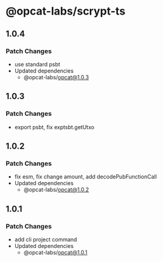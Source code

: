 # @opcat-labs/scrypt-ts

## 1.0.4

### Patch Changes

- use standard psbt
- Updated dependencies
  - @opcat-labs/opcat@1.0.3

## 1.0.3

### Patch Changes

- export psbt, fix exptsbt.getUtxo

## 1.0.2

### Patch Changes

- fix esm, fix change amount, add decodePubFunctionCall
- Updated dependencies
  - @opcat-labs/opcat@1.0.2

## 1.0.1

### Patch Changes

- add cli project command
- Updated dependencies
  - @opcat-labs/opcat@1.0.1
